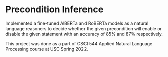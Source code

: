 # Precondition Inference

Implemented a fine-tuned AlBERTa and RoBERTa models as a natural language reasoners to decide whether the given precondition will enable or disable the given statement with an accuracy of 85% and 87% respectively.

This project was done as a part of CSCI 544 Applied Natural Language Processing course at USC Spring 2022.
